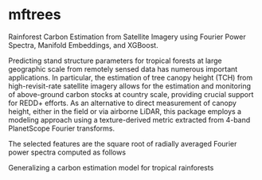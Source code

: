 # mftrees
Rainforest Carbon Estimation from Satellite Imagery using Fourier Power Spectra, Manifold Embeddings, and XGBoost.

Predicting stand structure parameters for tropical forests at large geographic scale from remotely sensed data has numerous important applications. In particular, the estimation of tree canopy height (TCH) from high-revisit-rate satellite imagery allows for the estimation and monitoring of above-ground carbon stocks at country scale, providing crucial support for REDD+ efforts.  As an alternative to direct measurement of canopy height, either in the field or via airborne LiDAR, this package employs a modeling approach using a texture-derived metric extracted from 4-band PlanetScope Fourier transforms.

The selected features are the square root of radially averaged Fourier power spectra computed as follows

Generalizing a carbon estimation model for tropical rainforests
